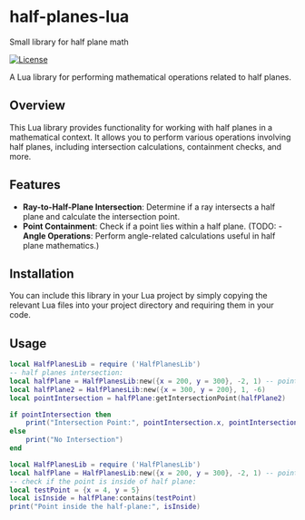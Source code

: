 # half-planes-lua
Small library for half plane math

[![License](https://img.shields.io/badge/license-CC0--1.0-green)](LICENSE)

A Lua library for performing mathematical operations related to half planes.

## Overview

This Lua library provides functionality for working with half planes in a mathematical context. It allows you to perform various operations involving half planes, including intersection calculations, containment checks, and more.

## Features

- **Ray-to-Half-Plane Intersection**: Determine if a ray intersects a half plane and calculate the intersection point.
- **Point Containment**: Check if a point lies within a half plane.
(TODO: - **Angle Operations**: Perform angle-related calculations useful in half plane mathematics.)

## Installation

You can include this library in your Lua project by simply copying the relevant Lua files into your project directory and requiring them in your code.

## Usage

```lua
local HalfPlanesLib = require ('HalfPlanesLib')
-- half planes intersection:
local halfPlane = HalfPlanesLib:new({x = 200, y = 300}, -2, 1) -- point and direction as vector (not normilized)
local halfPlane2 = HalfPlanesLib:new({x = 300, y = 200}, 1, -6)
local pointIntersection = halfPlane:getIntersectionPoint(halfPlane2)

if pointIntersection then
    print("Intersection Point:", pointIntersection.x, pointIntersection.y)
else
    print("No Intersection")
end
```




```lua
local HalfPlanesLib = require ('HalfPlanesLib')
local halfPlane = HalfPlanesLib:new({x = 200, y = 300}, -2, 1) -- point and direction as vector (not normilized)
-- check if the point is inside of half plane:
local testPoint = {x = 4, y = 5}
local isInside = halfPlane:contains(testPoint)
print("Point inside the half-plane:", isInside)
```
